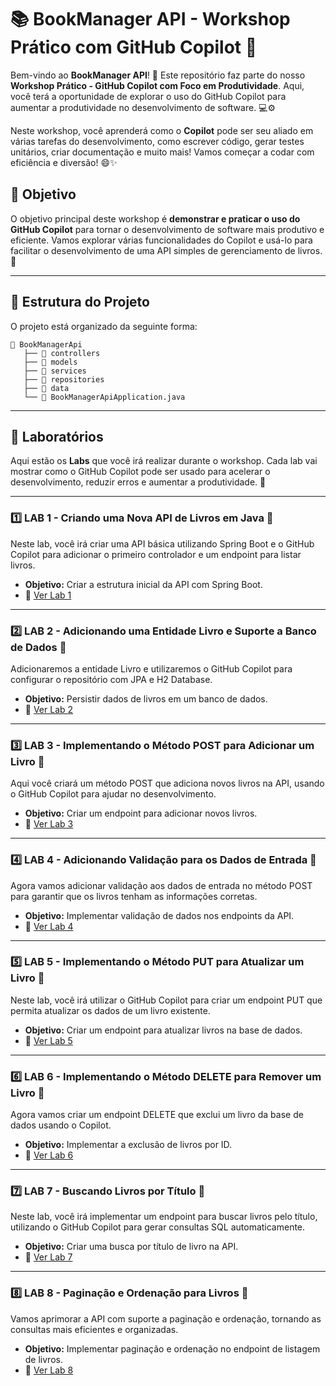 
# 📚 BookManager API - Workshop Prático com GitHub Copilot 🚀

Bem-vindo ao **BookManager API**! 🎉 Este repositório faz parte do nosso **Workshop Prático - GitHub Copilot com Foco em Produtividade**. Aqui, você terá a oportunidade de explorar o uso do GitHub Copilot para aumentar a produtividade no desenvolvimento de software. 💻⚙️

Neste workshop, você aprenderá como o **Copilot** pode ser seu aliado em várias tarefas do desenvolvimento, como escrever código, gerar testes unitários, criar documentação e muito mais! Vamos começar a codar com eficiência e diversão! 😄✨

## 🎯 Objetivo

O objetivo principal deste workshop é **demonstrar e praticar o uso do GitHub Copilot** para tornar o desenvolvimento de software mais produtivo e eficiente. Vamos explorar várias funcionalidades do Copilot e usá-lo para facilitar o desenvolvimento de uma API simples de gerenciamento de livros. 📖

---

## 📂 Estrutura do Projeto

O projeto está organizado da seguinte forma:

```
📂 BookManagerApi
   ├── 📁 controllers
   ├── 📁 models
   ├── 📁 services
   ├── 📁 repositories
   ├── 📁 data
   └── 📄 BookManagerApiApplication.java
```

---

## 🧪 Laboratórios

Aqui estão os **Labs** que você irá realizar durante o workshop. Cada lab vai mostrar como o GitHub Copilot pode ser usado para acelerar o desenvolvimento, reduzir erros e aumentar a produtividade. 🚀

---

### 1️⃣ **LAB 1 - Criando uma Nova API de Livros em Java** 📝

Neste lab, você irá criar uma API básica utilizando Spring Boot e o GitHub Copilot para adicionar o primeiro controlador e um endpoint para listar livros.

- **Objetivo:** Criar a estrutura inicial da API com Spring Boot.
- 📍 [Ver Lab 1](./Labs/LAB1.md)

---

### 2️⃣ **LAB 2 - Adicionando uma Entidade Livro e Suporte a Banco de Dados** 📝

Adicionaremos a entidade Livro e utilizaremos o GitHub Copilot para configurar o repositório com JPA e H2 Database.

- **Objetivo:** Persistir dados de livros em um banco de dados.
- 📍 [Ver Lab 2](./Labs/LAB2.md)

---

### 3️⃣ **LAB 3 - Implementando o Método POST para Adicionar um Livro** 📝

Aqui você criará um método POST que adiciona novos livros na API, usando o GitHub Copilot para ajudar no desenvolvimento.

- **Objetivo:** Criar um endpoint para adicionar novos livros.
- 📍 [Ver Lab 3](./Labs/LAB3.md)

---

### 4️⃣ **LAB 4 - Adicionando Validação para os Dados de Entrada** 📝

Agora vamos adicionar validação aos dados de entrada no método POST para garantir que os livros tenham as informações corretas.

- **Objetivo:** Implementar validação de dados nos endpoints da API.
- 📍 [Ver Lab 4](./Labs/LAB4.md)

---

### 5️⃣ **LAB 5 - Implementando o Método PUT para Atualizar um Livro** 📝

Neste lab, você irá utilizar o GitHub Copilot para criar um endpoint PUT que permita atualizar os dados de um livro existente.

- **Objetivo:** Criar um endpoint para atualizar livros na base de dados.
- 📍 [Ver Lab 5](./Labs/LAB5.md)

---

### 6️⃣ **LAB 6 - Implementando o Método DELETE para Remover um Livro** 📝

Agora vamos criar um endpoint DELETE que exclui um livro da base de dados usando o Copilot.

- **Objetivo:** Implementar a exclusão de livros por ID.
- 📍 [Ver Lab 6](./Labs/LAB6.md)

---

### 7️⃣ **LAB 7 - Buscando Livros por Título** 📝

Neste lab, você irá implementar um endpoint para buscar livros pelo título, utilizando o GitHub Copilot para gerar consultas SQL automaticamente.

- **Objetivo:** Criar uma busca por título de livro na API.
- 📍 [Ver Lab 7](./Labs/LAB7.md)

---

### 8️⃣ **LAB 8 - Paginação e Ordenação para Livros** 📝

Vamos aprimorar a API com suporte a paginação e ordenação, tornando as consultas mais eficientes e organizadas.

- **Objetivo:** Implementar paginação e ordenação no endpoint de listagem de livros.
- 📍 [Ver Lab 8](./Labs/LAB8.md)


